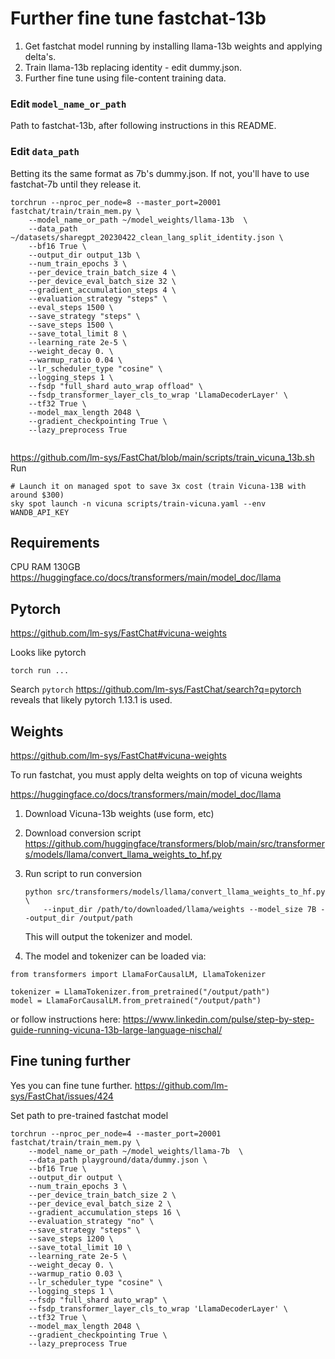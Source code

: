 # Further fine tune fastchat-13b

1. Get fastchat model running by installing llama-13b weights and applying delta's.
2. Train llama-13b replacing identity - edit dummy.json.
3. Further fine tune using file-content training data.

### Edit `model_name_or_path`

Path to fastchat-13b, after following instructions in this README.

### Edit `data_path`

Betting its the same format as 7b's dummy.json. If not, you'll have to use fastchat-7b until they release it.

```
torchrun --nproc_per_node=8 --master_port=20001 fastchat/train/train_mem.py \
    --model_name_or_path ~/model_weights/llama-13b  \
    --data_path ~/datasets/sharegpt_20230422_clean_lang_split_identity.json \
    --bf16 True \
    --output_dir output_13b \
    --num_train_epochs 3 \
    --per_device_train_batch_size 4 \
    --per_device_eval_batch_size 32 \
    --gradient_accumulation_steps 4 \
    --evaluation_strategy "steps" \
    --eval_steps 1500 \
    --save_strategy "steps" \
    --save_steps 1500 \
    --save_total_limit 8 \
    --learning_rate 2e-5 \
    --weight_decay 0. \
    --warmup_ratio 0.04 \
    --lr_scheduler_type "cosine" \
    --logging_steps 1 \
    --fsdp "full_shard auto_wrap offload" \
    --fsdp_transformer_layer_cls_to_wrap 'LlamaDecoderLayer' \
    --tf32 True \
    --model_max_length 2048 \
    --gradient_checkpointing True \
    --lazy_preprocess True


```
https://github.com/lm-sys/FastChat/blob/main/scripts/train_vicuna_13b.sh
Run

```
# Launch it on managed spot to save 3x cost (train Vicuna-13B with around $300)
sky spot launch -n vicuna scripts/train-vicuna.yaml --env WANDB_API_KEY
```
## Requirements

CPU RAM 130GB
https://huggingface.co/docs/transformers/main/model_doc/llama

## Pytorch

https://github.com/lm-sys/FastChat#vicuna-weights

Looks like pytorch

```
torch run ...
```

Search `pytorch` https://github.com/lm-sys/FastChat/search?q=pytorch reveals that likely pytorch 1.13.1 is used.

## Weights

https://github.com/lm-sys/FastChat#vicuna-weights

To run fastchat, you must apply delta weights on top of vicuna weights


https://huggingface.co/docs/transformers/main/model_doc/llama

1. Download Vicuna-13b weights (use form, etc)
2. Download conversion script
   https://github.com/huggingface/transformers/blob/main/src/transformers/models/llama/convert_llama_weights_to_hf.py
3. Run script to run conversion
   ```
   python src/transformers/models/llama/convert_llama_weights_to_hf.py \
       --input_dir /path/to/downloaded/llama/weights --model_size 7B --output_dir /output/path
   ```

   This will output the tokenizer and model.

4. The model and tokenizer can be loaded via:
```
from transformers import LlamaForCausalLM, LlamaTokenizer

tokenizer = LlamaTokenizer.from_pretrained("/output/path")
model = LlamaForCausalLM.from_pretrained("/output/path")
```

or follow instructions here:
https://www.linkedin.com/pulse/step-by-step-guide-running-vicuna-13b-large-language-nischal/

## Fine tuning further

Yes you can fine tune further.
https://github.com/lm-sys/FastChat/issues/424

Set path to pre-trained fastchat model

```
torchrun --nproc_per_node=4 --master_port=20001 fastchat/train/train_mem.py \
    --model_name_or_path ~/model_weights/llama-7b  \
    --data_path playground/data/dummy.json \
    --bf16 True \
    --output_dir output \
    --num_train_epochs 3 \
    --per_device_train_batch_size 2 \
    --per_device_eval_batch_size 2 \
    --gradient_accumulation_steps 16 \
    --evaluation_strategy "no" \
    --save_strategy "steps" \
    --save_steps 1200 \
    --save_total_limit 10 \
    --learning_rate 2e-5 \
    --weight_decay 0. \
    --warmup_ratio 0.03 \
    --lr_scheduler_type "cosine" \
    --logging_steps 1 \
    --fsdp "full_shard auto_wrap" \
    --fsdp_transformer_layer_cls_to_wrap 'LlamaDecoderLayer' \
    --tf32 True \
    --model_max_length 2048 \
    --gradient_checkpointing True \
    --lazy_preprocess True
```